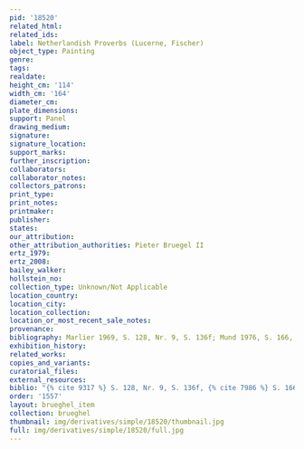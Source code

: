 ```yaml
---
pid: '18520'
related_html: 
related_ids: 
label: Netherlandish Proverbs (Lucerne, Fischer)
object_type: Painting
genre: 
tags: 
realdate: 
height_cm: '114'
width_cm: '164'
diameter_cm: 
plate_dimensions: 
support: Panel
drawing_medium: 
signature: 
signature_location: 
support_marks: 
further_inscription: 
collaborators: 
collaborator_notes: 
collectors_patrons: 
print_type: 
print_notes: 
printmaker: 
publisher: 
states: 
our_attribution: 
other_attribution_authorities: Pieter Bruegel II
ertz_1979: 
ertz_2008: 
bailey_walker: 
hollstein_no: 
collection_type: Unknown/Not Applicable
location_country: 
location_city: 
location_collection: 
location_or_most_recent_sale_notes: 
provenance: 
bibliography: Marlier 1969, S. 128, Nr. 9, S. 136f; Mund 1976, S. 166, Anm. 20
exhibition_history: 
related_works: 
copies_and_variants: 
curatorial_files: 
external_resources: 
biblio: "{% cite 9317 %} S. 128, Nr. 9, S. 136f, {% cite 7986 %} S. 166, Anm. 20"
order: '1557'
layout: brueghel_item
collection: brueghel
thumbnail: img/derivatives/simple/18520/thumbnail.jpg
full: img/derivatives/simple/18520/full.jpg
---
```

